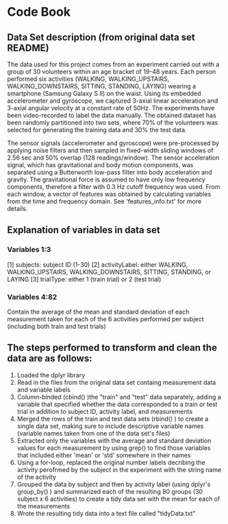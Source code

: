 # Code Book
## Data Set description (from original data set README)
The data used for this project comes from an experiment carried out with a group of 30 volunteers within an age bracket of 19-48 years. Each person performed six activities (WALKING, WALKING_UPSTAIRS, WALKING_DOWNSTAIRS, SITTING, STANDING, LAYING) wearing a smartphone (Samsung Galaxy S II) on the waist. Using its embedded accelerometer and gyroscope, we captured 3-axial linear acceleration and 3-axial angular velocity at a constant rate of 50Hz. The experiments have been video-recorded to label the data manually. The obtained dataset has been randomly partitioned into two sets, where 70% of the volunteers was selected for generating the training data and 30% the test data. 

The sensor signals (accelerometer and gyroscope) were pre-processed by applying noise filters and then sampled in fixed-width sliding windows of 2.56 sec and 50% overlap (128 readings/window). The sensor acceleration signal, which has gravitational and body motion components, was separated using a Butterworth low-pass filter into body acceleration and gravity. The gravitational force is assumed to have only low frequency components, therefore a filter with 0.3 Hz cutoff frequency was used. From each window, a vector of features was obtained by calculating variables from the time and frequency domain. See 'features_info.txt' for more details.


## Explanation of variables in data set
### Variables 1:3
[1] subjects: subject ID (1-30)
[2] activityLabel: either WALKING, WALKING_UPSTAIRS, WALKING_DOWNSTAIRS, SITTING, STANDING, or LAYING
[3] trialType: either 1 (train trial) or 2 (test trial)

### Variables 4:82
Contain the average of the mean and standard deviation of each measurement taken for each of the 6 activities performed per subject (including both train and test trials)


## The steps performed to transform and clean the data are as follows:
1. Loaded the dplyr library
2. Read in the files from the original data set containg measurement data and variable labels
3. Column-binded (cbind() )the "train" and "test" data separately, adding a variable that specified whether the data corresponded to a train or test trial in addition to subject ID, activity label, and measurements
4. Merged the rows of the train and test data sets (rbind() ) to create a single data set, making sure to include descriptive variable names (variable names taken from one of the data set's files)
5. Extracted only the variables with the average and standard deviation values for each measurement by using grep() to find those variables that included either 'mean' or 'std' somewhere in their names
6. Using a for-loop, replaced the original number labels decribing the activity perofrmed by the subject in the experiment with the string name of the activity 
7. Grouped the data by subject and then by activity label (using dplyr's group_by() ) and summarized each of the resulting 80 groups (30 subject x 6 activities) to create a tidy data set with the mean for each of the measurements 
8. Wrote the resulting tidy data into a text file called "tidyData.txt"



